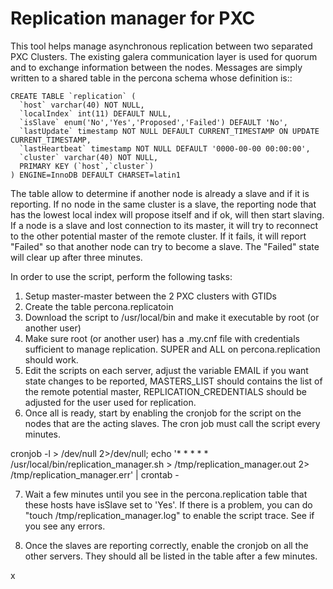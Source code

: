 # Replication manager for PXC

This tool helps manage asynchronous replication between two separated PXC Clusters. The existing galera communication layer is used for quorum and to exchange information between the nodes.  Messages are simply written to a shared table in the percona schema whose definition is::

    CREATE TABLE `replication` (
      `host` varchar(40) NOT NULL,
      `localIndex` int(11) DEFAULT NULL,
      `isSlave` enum('No','Yes','Proposed','Failed') DEFAULT 'No',
      `lastUpdate` timestamp NOT NULL DEFAULT CURRENT_TIMESTAMP ON UPDATE CURRENT_TIMESTAMP,
      `lastHeartbeat` timestamp NOT NULL DEFAULT '0000-00-00 00:00:00',
      `cluster` varchar(40) NOT NULL,
      PRIMARY KEY (`host`,`cluster`)
    ) ENGINE=InnoDB DEFAULT CHARSET=latin1

The table allow to determine if another node is already a slave and if it is reporting.  If no node in the same cluster is a slave, the reporting node that has the lowest local index will propose itself and if ok, will then start slaving.  If a node is a slave and lost connection to its master, it will try to reconnect to the other potential master of the remote cluster.  If it fails, it will report "Failed" so that another node can try to become a slave.  The "Failed" state will clear up after three minutes. 

In order to use the script, perform the following tasks:

1. Setup master-master between the 2 PXC clusters with GTIDs
2. Create the table percona.replicatoin
3. Download the script to /usr/local/bin and make it executable by root (or another user)
4. Make sure root (or another user) has a .my.cnf file with credentials sufficient to manage replication.  SUPER and ALL on percona.replication should work.
5. Edit the scripts on each server, adjust the variable EMAIL if you want state changes to be reported, MASTERS_LIST should contains the list of the remote potential master, REPLICATION_CREDENTIALS should be adjusted for the user used for replication.
6. Once all is ready, start by enabling the cronjob for the script on the nodes that are the acting slaves.  The cron job must call the script every minutes.

cronjob -l > /dev/null 2>/dev/null; echo '* * * * * /usr/local/bin/replication_manager.sh > /tmp/replication_manager.out 2> /tmp/replication_manager.err' | crontab -

7. Wait a few minutes until you see in the percona.replication table that these hosts have isSlave set to 'Yes'.  If there is a problem, you can do "touch /tmp/replication_manager.log" to enable the script trace.  See if you see any errors.

8. Once the slaves are reporting correctly, enable the cronjob on all the other servers.  They should all be listed in the table after a few minutes.

x
